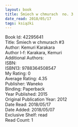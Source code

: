 ```yaml
---
layout: book
title: Śmiech w chmurach  no. 3
date_read: 2018/05/17
tags: książki
---
```


Book Id: 42295641<br />
Title: Śmiech w chmurach #3<br />
Author: Kemuri Karakara<br />
Author l-f: Karakara, Kemuri<br />
Additional Authors: <br />
ISBN: <br />
ISBN13: 9788364508547<br />
My Rating: 0<br />
Average Rating: 4.35<br />
Publisher: Waneko<br />
Binding: Paperback<br />
Year Published: 2015<br />
Original Publication Year: 2012<br />
Date Read: 2018/05/17<br />
Date Added: 2018/05/07<br />
Exclusive Shelf: read<br />
Read Count: 1<br />


